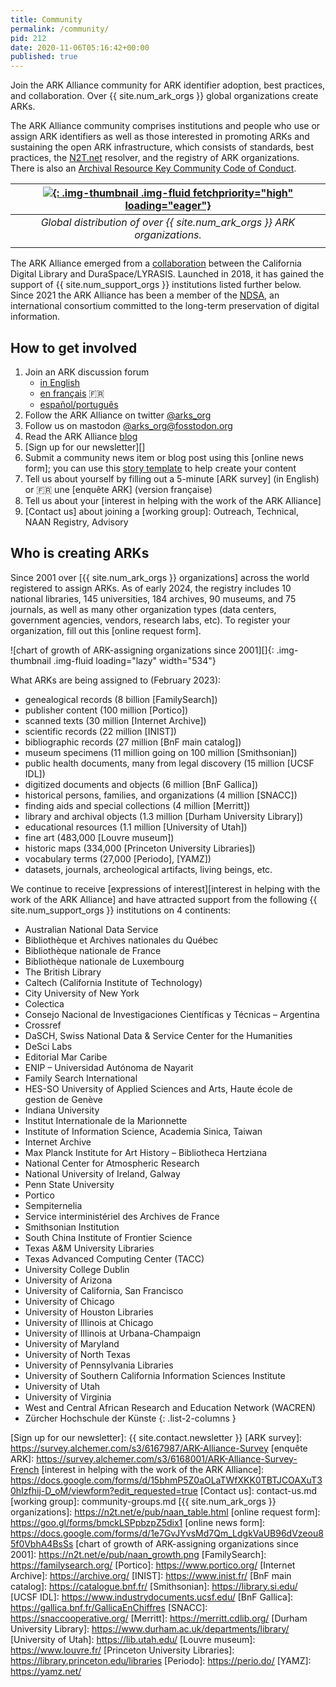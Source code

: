 ```yaml
---
title: Community
permalink: /community/
pid: 212
date: 2020-11-06T05:16:42+00:00
published: true
---
```


Join the ARK Alliance community for ARK identifier adoption, best practices,
and collaboration. Over {{ site.num_ark_orgs }} global organizations create
ARKs.

<!--more-->

The ARK Alliance community comprises institutions and people who use or assign
ARK identifiers as well as those interested in promoting ARKs and sustaining
the open ARK infrastructure, which consists of standards, best practices, the
[N2T.net] resolver, and the registry of ARK organizations. There is also an
[Archival Resource Key Community Code of Conduct].

| [![][1]{: .img-thumbnail .img-fluid fetchpriority="high" loading="eager"}][2] |
|:--:|
| _Global distribution of over {{ site.num_ark_orgs }} ARK organizations._ |
| |

The ARK Alliance emerged from a [collaboration] between the California Digital
Library and DuraSpace/LYRASIS. Launched in 2018, it has gained the support of
{{ site.num_support_orgs }} institutions listed further below. Since 2021 the
ARK Alliance has been a member of the [NDSA], an international consortium
committed to the long-term preservation of digital information.

## How to get involved

1.  Join an ARK discussion forum
    * [in English](https://groups.google.com/g/arks-forum)
    * [en français](https://framalistes.org/sympa/info/arks-forum-fr) 🇫🇷 
    * [español/português](https://groups.google.com/g/arks-forum-ib)
3.  Follow the ARK Alliance on twitter [@arks_org]
4.  Follow us on mastodon [@arks_org@fosstodon.org]
5.  Read the ARK Alliance [blog]
6.  [Sign up for our newsletter][]
7.  Submit a community news item or blog post using this [online news form];
    you can use this [story template] to help create your content
8.  Tell us about yourself by filling out a 5-minute [ARK survey] (in English)
    or 🇫🇷 une [enquête ARK] (version française)
9.  Tell us about your [interest in helping with the work of the ARK Alliance]
10.  [Contact us] about joining a [working group]: Outreach, Technical, NAAN Registry, Advisory

## Who is creating ARKs

Since 2001 over [{{ site.num_ark_orgs }} organizations] across the world
registered to assign ARKs. As of early 2024, the registry includes 10 national
libraries, 145 universities, 184 archives, 90 museums, and 75 journals, as well
as many other organization types (data centers, government agencies, vendors,
research labs, etc). To register your organization, fill out this [online
request form].

![chart of growth of ARK-assigning organizations since 2001][]{: .img-thumbnail .img-fluid loading="lazy" width="534"}

What ARKs are being assigned to (February 2023):

-   genealogical records (8 billion [FamilySearch])
-   publisher content (100 million [Portico])
-   scanned texts (30 million [Internet Archive])
-   scientific records (22 million [INIST])
-   bibliographic records (27 million [BnF main catalog])
-   museum specimens (11 million going on 100 million [Smithsonian])
-   public health documents, many from legal discovery (15 million [UCSF IDL])
-   digitized documents and objects (6 million [BnF Gallica])
-   historical persons, families, and organizations (4 million [SNACC])
-   finding aids and special collections (4 million [Merritt])
-   library and archival objects (1.3 million [Durham University Library])
-   educational resources (1.1 million [University of Utah])
-   fine art (483,000 [Louvre museum])
-   historic maps (334,000 [Princeton University Libraries])
-   vocabulary terms (27,000 [Periodo], [YAMZ])
-   datasets, journals, archeological artifacts, living beings, etc.

We continue to receive [expressions of interest][interest in helping with the
work of the ARK Alliance] and have attracted support from the following
{{ site.num_support_orgs }} institutions on 4 continents:

-   Australian National Data Service
-   Bibliothèque et Archives nationales du Québec
-   Bibliothèque nationale de France
-   Bibliothèque nationale de Luxembourg
-   The British Library
-   Caltech (California Institute of Technology)
-   City University of New York
-   Colectica
-   Consejo Nacional de Investigaciones Científicas y Técnicas – Argentina
-   Crossref
-   DaSCH, Swiss National Data & Service Center for the Humanities
-   DeSci Labs
-   Editorial Mar Caribe
-   ENIP – Universidad Autónoma de Nayarit
-   Family Search International
-   HES-SO University of Applied Sciences and Arts, Haute école de gestion de
    Genève
-   Indiana University
-   Institut Internationale de la Marionnette
-   Institute of Information Science, Academia Sinica, Taiwan
-   Internet Archive
-   Max Planck Institute for Art History – Bibliotheca Hertziana
-   National Center for Atmospheric Research
-   National University of Ireland, Galway
-   Penn State University
-   Portico
-   Sempiternelia
-   Service interministériel des Archives de France
-   Smithsonian Institution
-   South China Institute of Frontier Science
-   Texas A&M University Libraries
-   Texas Advanced Computing Center (TACC)
-   University College Dublin
-   University of Arizona
-   University of California, San Francisco
-   University of Chicago
-   University of Houston Libraries
-   University of Illinois at Chicago
-   University of Illinois at Urbana-Champaign
-   University of Maryland
-   University of North Texas
-   University of Pennsylvania Libraries
-   University of Southern California Information Sciences Institute
-   University of Utah
-   University of Virginia
-   West and Central African Research and Education Network (WACREN)
-   Zürcher Hochschule der Künste
{: .list-2-columns }


[N2T.net]: https://n2t.net
[Archival Resource Key Community Code of Conduct]: about-ark-community-code-of-conduct.md
[1]: ../assets/images/pages/community/arkamap202407.png
[2]: https://www.google.com/maps/d/u/0/edit?mid=1ALGeRERECL36f2pg7pqrthUYNmuU43UM&usp=sharing
[collaboration]: https://wiki.lyrasis.org/display/ARKs/ARKs+in+the+Open+Project
[NDSA]: https://ndsa.org
[@arks_org]: https://twitter.com/arks_org
[@arks_org@fosstodon.org]: https://fosstodon.org/@arks_org
[blog]: news.md
[story template]: blog-post-template.md
[Sign up for our newsletter]: {{ site.contact.newsletter }}
[ARK survey]: https://survey.alchemer.com/s3/6167987/ARK-Alliance-Survey
[enquête ARK]: https://survey.alchemer.com/s3/6168001/ARK-Alliance-Survey-French
[interest in helping with the work of the ARK Alliance]: https://docs.google.com/forms/d/15bhmP5Z0aOLaTWfXKK0TBTJCOAXuT30hIzfhij-D_oM/viewform?edit_requested=true
[Contact us]: contact-us.md
[working group]: community-groups.md
[{{ site.num_ark_orgs }} organizations]: https://n2t.net/e/pub/naan_table.html
[online request form]: https://goo.gl/forms/bmckLSPpbzpZ5dix1
[online news form]: https://docs.google.com/forms/d/1e7GvJYvsMd7Qm_LdgkVaUB96dVzeou85f0VbhA4BsSs
[chart of growth of ARK-assigning organizations since 2001]: https://n2t.net/e/pub/naan_growth.png
[FamilySearch]: https://familysearch.org/
[Portico]: https://www.portico.org/
[Internet Archive]: https://archive.org/
[INIST]: https://www.inist.fr/
[BnF main catalog]: https://catalogue.bnf.fr/
[Smithsonian]: https://library.si.edu/
[UCSF IDL]: https://www.industrydocuments.ucsf.edu/
[BnF Gallica]: https://gallica.bnf.fr/GallicaEnChiffres
[SNACC]: https://snaccooperative.org/
[Merritt]: https://merritt.cdlib.org/
[Durham University Library]: https://www.durham.ac.uk/departments/library/
[University of Utah]: https://lib.utah.edu/
[Louvre museum]: https://www.louvre.fr/
[Princeton University Libraries]: https://library.princeton.edu/libraries
[Periodo]: https://perio.do/
[YAMZ]: https://yamz.net/
